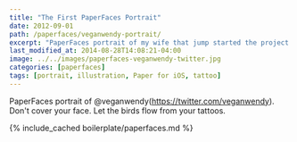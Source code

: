```yaml
---
title: "The First PaperFaces Portrait"
date: 2012-09-01
path: /paperfaces/veganwendy-portrait/
excerpt: "PaperFaces portrait of my wife that jump started the project. Drawn with Paper for iOS on an iPad."
last_modified_at: 2014-08-28T14:08:21-04:00
image: ../../images/paperfaces-veganwendy-twitter.jpg
categories: [paperfaces]
tags: [portrait, illustration, Paper for iOS, tattoo]
---
```


PaperFaces portrait of @veganwendy(https://twitter.com/veganwendy). Don't cover your face. Let the birds flow from your tattoos.

{% include_cached boilerplate/paperfaces.md %}
